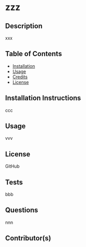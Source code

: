 
# zzz

## Description

xxx

## Table of Contents

* [Installation](#installation)
* [Usage](#usage)
* [Credits](#credits)
* [License](#license)

## Installation Instructions

ccc

## Usage

vvv

## License

GitHub

## Tests

bbb

## Questions

nnn

## Contributor(s)

